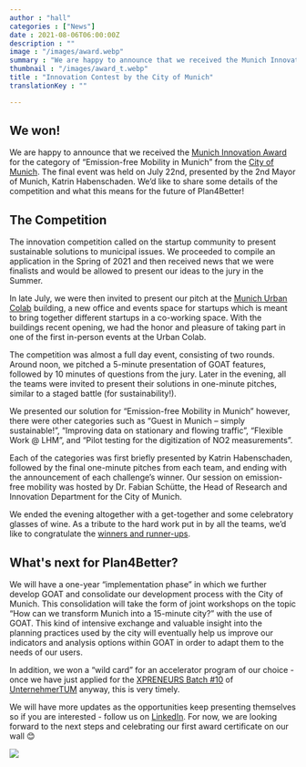```yaml
---
author : "hall"
categories : ["News"]
date : 2021-08-06T06:00:00Z
description : ""
image : "/images/award.webp"
summary : "We are happy to announce that we received the Munich Innovation Award for the category of “Emission-free Mobility in Munich” from the City of Munich. We'll discuss the competition itself as well as what that means for Plan4Better."
thumbnail : "/images/award_t.webp"
title : "Innovation Contest by the City of Munich"
translationKey : ""

---
```

## We won!

We are happy to announce that we received the [Munich Innovation Award](https://muenchen.digital/blog/innovationspreis-2021/) for the category of “Emission-free Mobility in Munich” from the [City of Munich](https://www.muenchen.de/rathaus/wirtschaft/tech/digitalisierung-plattformen/Innovationswettbewerb.html). The final event was held on July 22nd, presented by the 2nd Mayor of Munich, Katrin Habenschaden. We’d like to share some details of the competition and what this means for the future of Plan4Better!

## The Competition

The innovation competition called on the startup community to present sustainable solutions to municipal issues. We proceeded to compile an application in the Spring of 2021 and then received news that we were finalists and would be allowed to present our ideas to the jury in the Summer.

In late July, we were then invited to present our pitch at the [Munich Urban Colab](https://www.munich-urban-colab.de/) building, a new office and events space for startups which is meant to bring together different startups in a co-working space. With the buildings recent opening, we had the honor and pleasure of taking part in one of the first in-person events at the Urban Colab.

The competition was almost a full day event, consisting of two rounds. Around noon, we pitched a 5-minute presentation of GOAT features, followed by 10 minutes of questions from the jury. Later in the evening, all the teams were invited to present their solutions in one-minute pitches, similar to a staged battle (for sustainability!).

We presented our solution for “Emission-free Mobility in Munich” however, there were other categories such as “Guest in Munich – simply sustainable!”, “Improving data on stationary and flowing traffic”, “Flexible Work @ LHM”, and “Pilot testing for the digitization of NO2 measurements”.

Each of the categories was first briefly presented by Katrin Habenschaden, followed by the final one-minute pitches from each team, and ending with the announcement of each challenge’s winner. Our session on emission-free mobility was hosted by Dr. Fabian Schütte, the Head of Research and Innovation Department for the City of Munich.

We ended the evening altogether with a get-together and some celebratory glasses of wine. As a tribute to the hard work put in by all the teams, we’d like to congratulate the [winners and runner-ups](https://www.munich-startup.de/74796/innovationspreis-2021-gewinner/).

## What's next for Plan4Better?

We will have a one-year “implementation phase” in which we further develop GOAT and consolidate our development process with the City of Munich. This consolidation will take the form of joint workshops on the topic “How can we transform Munich into a 15-minute city?” with the use of GOAT. This kind of intensive exchange and valuable insight into the planning practices used by the city will eventually help us improve our indicators and analysis options within GOAT in order to adapt them to the needs of our users.

In addition, we won a “wild card” for an accelerator program of our choice - once we have just applied for the [XPRENEURS Batch #10](https://www.unternehmertum.de/en/services/xpreneurs) of [UnternehmerTUM](https://www.unternehmertum.de/en/) anyway, this is very timely.

We will have more updates as the opportunities keep presenting themselves so if you are interested - follow us on [LinkedIn](https://www.linkedin.com/company/plan4better/). For now, we are looking forward to the next steps and celebrating our first award certificate on our wall 😊

![](/images/certif.jpg)